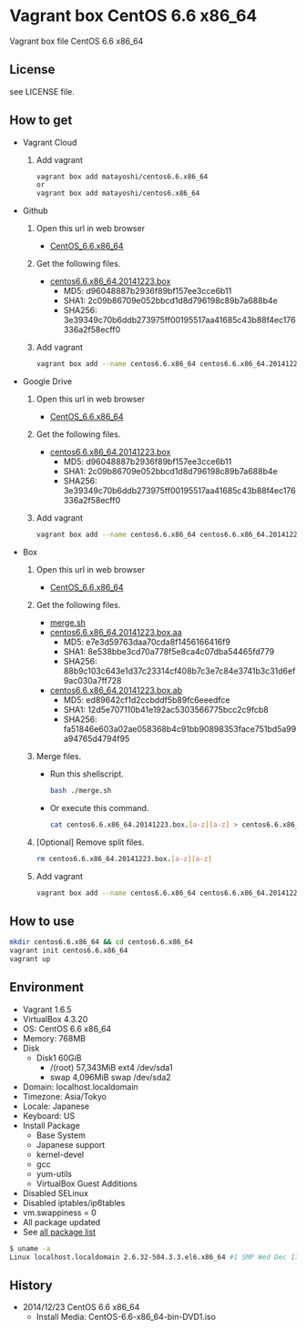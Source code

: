 Vagrant box CentOS 6.6 x86_64
=============================

Vagrant box file CentOS 6.6 x86_64

License
-------

see LICENSE file.

How to get
----------

- Vagrant Cloud
    1. Add vagrant

        ```bash
        vagrant box add matayoshi/centos6.6.x86_64
        or
        vagrant box add matayoshi/centos6.x86_64
        ```
- Github
    1. Open this url in web browser
        - [CentOS\_6.6.x86\_64](https://github.com/matayoshi/vagrant_boxes/releases/tag/v1.0.6)
    2. Get the following files.
        - [centos6.6.x86\_64.20141223.box](https://github.com/matayoshi/vagrant_boxes/releases/download/v1.0.6/centos6.6.x86_64.20141223.box)
            - MD5:    d96048887b2936f89bf157ee3cce6b11
            - SHA1:   2c09b86709e052bbcd1d8d796198c89b7a688b4e
            - SHA256: 3e39349c70b6ddb273975ff00195517aa41685c43b88f4ec176336a2f58ecff0
    3. Add vagrant

        ```bash
        vagrant box add --name centos6.6.x86_64 centos6.6.x86_64.20141223.box
        ```
- Google Drive
    1. Open this url in web browser
        - [CentOS\_6.6.x86\_64](https://drive.google.com/folderview?id=0B_MzkQ7E4I3TaG50OUtwUDBVVUk)
    2. Get the following files.
        - [centos6.6.x86\_64.20141223.box](https://drive.google.com/uc?id=0B_MzkQ7E4I3TUWw2Y1lzb0ZpUU0&export=download)
            - MD5:    d96048887b2936f89bf157ee3cce6b11
            - SHA1:   2c09b86709e052bbcd1d8d796198c89b7a688b4e
            - SHA256: 3e39349c70b6ddb273975ff00195517aa41685c43b88f4ec176336a2f58ecff0
    3. Add vagrant

        ```bash
        vagrant box add --name centos6.6.x86_64 centos6.6.x86_64.20141223.box
        ```
- Box
    1. Open this url in web browser
        - [CentOS\_6.6.x86\_64](https://app.box.com/s/g9k9h1e9lkrs721ko3zt)
    2. Get the following files.
        - [merge.sh](https://app.box.com/s/z1rl82znfcnsx9nwxapx)
        - [centos6.6.x86\_64.20141223.box.aa](https://app.box.com/s/bei4ng6y9mljzgiggaay)
            - MD5:    e7e3d59763daa70cda8f1456166416f9
            - SHA1:   8e538bbe3cd70a778f5e8ca4c07dba54465fd779
            - SHA256: 88b9c103c643e1d37c23314cf408b7c3e7c84e3741b3c31d6ef9ac030a7ff728
        - [centos6.6.x86\_64.20141223.box.ab](https://app.box.com/s/qvag8ka5jepderetg78b)
            - MD5:    ed89642cf1d2ccbddf5b89fc6eeedfce
            - SHA1:   12d5e707110b41e192ac5303566775bcc2c9fcb8
            - SHA256: fa51846e603a02ae058368b4c91bb90898353face751bd5a99a94765d4794f95
    3. Merge files.
        - Run this shellscript.

            ```bash
            bash ./merge.sh
            ```
        - Or execute this command.

            ```bash
            cat centos6.6.x86_64.20141223.box.[a-z][a-z] > centos6.6.x86_64.20141223.box
            ```
    4. [Optional] Remove split files.

        ```bash
        rm centos6.6.x86_64.20141223.box.[a-z][a-z]
        ```
    5. Add vagrant

        ```bash
        vagrant box add --name centos6.6.x86_64 centos6.6.x86_64.20141223.box
        ```

How to use
----------

```bash
mkdir centos6.6.x86_64 && cd centos6.6.x86_64
vagrant init centos6.6.x86_64
vagrant up
```

Environment
-----------

- Vagrant 1.6.5
- VirtualBox 4.3.20
- OS:       CentOS 6.6 x86_64
- Memory:   768MB
- Disk
    - Disk1 60GiB
        - /(root) 57,343MiB ext4 /dev/sda1
        - swap     4,096MiB swap /dev/sda2
- Domain:   localhost.localdomain
- Timezone: Asia/Tokyo
- Locale:   Japanese
- Keyboard: US
- Install Package
    - Base System
    - Japanese support
    - kernel-devel
    - gcc
    - yum-utils
    - VirtualBox Guest Additions
- Disabled SELinux
- Disabled iptables/ip6tables
- vm.swappiness = 0
- All package updated
- See [all package list](./PACKAGE_LIST)

```bash
$ uname -a
Linux localhost.localdomain 2.6.32-504.3.3.el6.x86_64 #1 SMP Wed Dec 17 01:55:02 UTC 2014 x86_64 x86_64 x86_64 GNU/Linux
```

History
-------

- 2014/12/23 CentOS 6.6 x86\_64
    - Install Media: CentOS-6.6-x86\_64-bin-DVD1.iso
